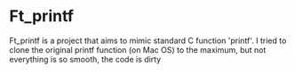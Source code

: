 # Ft_printf
Ft_printf is a project that aims to mimic standard C function 'printf'.
I tried to clone the original printf function (on Mac OS) to the maximum, but not everything is so smooth, the code is dirty
